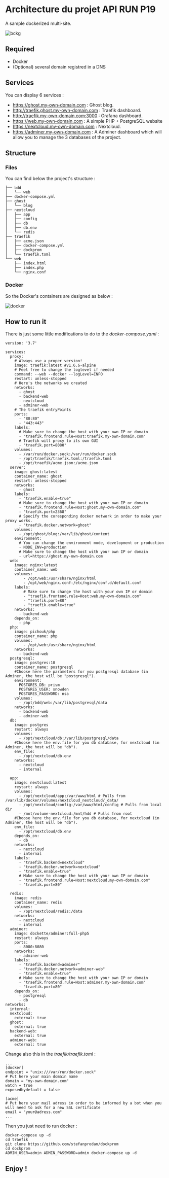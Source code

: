 # Architecture du projet API RUN P19
A sample dockerized multi-site.

![bckg](/content/images/bckg.png)

## Required
* Docker
* (Optional) several domain registred in a DNS
## Services
You can display 6 services :
* https://ghost.my-own-domain.com : Ghost blog.
* http://traefik.ghost.my-own-domain.com : Traefik dashboard.
* http://traefik.my-own-domain.com:3000 : Grafana dashboard. 
* https://web.my-own-domain.com : A simple PHP + PostgreSQL website
* https://nextcloud.my-own-domain.com : Nextcloud.
* https://adminer.my-own-domain.com : A Adminer dashboard which will allow you to manage the 3 databases of the project.

## Structure
### Files
You can find below the project's structure :

~~~
├── bdd
│   └── web
├── docker-compose.yml
├── ghost
│   └── blog
├── nextcloud
│   ├── app
│   ├── config
│   ├── db
│   ├── db.env
│   └── redis
├── traefik
│   ├── acme.json
│   ├── docker-compose.yml
│   ├── dockprom
│   └── traefik.toml
└── web
    ├── index.html
    ├── index.php
    └── nginx.conf

~~~

### Docker
So the Docker's containers are designed as below :

![docker](/content/images/docker.png)

## How to run it
There is just some little modifications to do to the _docker-compose.yaml_ :

~~~
version: '3.7'

services:
  proxy:
    # Always use a proper version!
    image: traefik:latest #v1.6.6-alpine
    # Feel free to change the loglevel if needed
    command: --web --docker --logLevel=INFO
    restart: unless-stopped
    # Here's the networks we created
    networks:
      - ghost
      - backend-web
      - nextcloud
      - adminer-web
    # The traefik entryPoints
    ports:
      - "80:80"
      - "443:443"
    labels:
      # Make sure to change the host with your own IP or domain
      - "traefik.frontend.rule=Host:traefik.my-own-domain.com"
      # Traefik will proxy to its own GUI
      - "traefik.port=8080"
    volumes:
      - /var/run/docker.sock:/var/run/docker.sock
      - /opt/traefik/traefik.toml:/traefik.toml
      - /opt/traefik/acme.json:/acme.json
  server:
    image: ghost:latest
    container_name: ghost
    restart: unless-stopped
    networks:
      - ghost
    labels:
      - "traefik.enable=true"
      # Make sure to change the host with your own IP or domain
      - "traefik.frontend.rule=Host:ghost.my-own-domain.com"
      - "traefik.port=2368"
      # Specify the coresponding docker network in order to make your proxy works.
      - "traefik.docker.network=ghost"
    volumes:
      - /opt/ghost/blog:/var/lib/ghost/content
    environment:
      # You can change the environment mode, development or production
      - NODE_ENV=production
      # Make sure to change the host with your own IP or domain
      - url=https://ghost.my-own-domain.com
  web:
    image: nginx:latest
    container_name: web
    volumes:
        - /opt/web:/usr/share/nginx/html
        - /opt/web/nginx.conf:/etc/nginx/conf.d/default.conf
    labels:
        # Make sure to change the host with your own IP or domain
        - "traefik.frontend.rule=Host:web.my-own-domain.com"
        - "traefik.port=80"
        - "traefik.enable=true"
    networks:
      - backend-web
    depends_on:
      - php
  php:
    image: pichouk/php
    container_name: php
    volumes:
        - /opt/web:/usr/share/nginx/html
    networks:
      - backend-web
  postgresql:
    image: postgres:10
    container_name: postgresql
    #Choose here the parameters for you postgresql database (in Adminer, the host will be "postgresql").
    environment:
      POSTGRES_DB: prism
      POSTGRES_USER: snowden
      POSTGRES_PASSWORD: nsa
    volumes:
      - /opt/bdd/web:/var/lib/postgresql/data
    networks:
      - backend-web
      - adminer-web  
  db:
    image: postgres
    restart: always
    volumes:
      - /opt/nextcloud/db:/var/lib/postgresql/data
    #Choose here the env.file for you db database, for nextcloud (in Adminer, the host will be "db").
    env_file:
      - /opt/nextcloud/db.env
    networks:
      - nextcloud
      - internal

  app:
    image: nextcloud:latest
    restart: always
    volumes:
      - /opt/nextcloud/app:/var/www/html # Pulls from /var/lib/docker/volumes/nextcloud_nextcloud/_data/
      - /opt/nextcloud/config:/var/www/html/config # Pulls from local dir
      - /mnt/volume-nextcloud:/mnt/hdd # Pulls from root
    #Choose here the env.file for you db database, for nextcloud (in Adminer, the host will be "db").
    env_file:
      - /opt/nextcloud/db.env
    depends_on:
      - db
    networks:
      - nextcloud
      - internal
    labels:
      - "traefik.backend=nextcloud"
      - "traefik.docker.network=nextcloud"
      - "traefik.enable=true"
      # Make sure to change the host with your own IP or domain
      - "traefik.frontend.rule=Host:nextcloud.my-own-domain.com"
      - "traefik.port=80"

  redis:
    image: redis
    container_name: redis
    volumes:
      - /opt/nextcloud/redis:/data
    networks:
      - nextcloud
      - internal
  adminer:
    image: dockette/adminer:full-php5
    restart: always
    ports:
      - 8080:8080
    networks:
      - adminer-web
    labels:
      - "traefik.backend=adminer"
      - "traefik.docker.network=adminer-web"
      - "traefik.enable=true"
      # Make sure to change the host with your own IP or domain
      - "traefik.frontend.rule=Host:adminer.my-own-domain.com"
      - "traefik.port=80"
    depends_on:
      - postgresql
      - db
networks:
  internal:
  nextcloud:
    external: true
  ghost:
    external: true
  backend-web:
    external: true
  adminer-web:
    external: true

~~~

Change also this in the _traefik/traefik.toml_ :

~~~
...
[docker]
endpoint = "unix:///var/run/docker.sock"
# Put here your main domain name
domain = "my-own-domain.com"
watch = true
exposedbydefault = false

[acme]
# Put here your mail adress in order to be informed by a bot when you will need to ask for a new SSL certificate
email = "your@adress.com"
...
~~~


Then you just need to run docker :
~~~
docker-compose up -d 
cd traefik
git clone https://github.com/stefanprodan/dockprom
cd dockprom
ADMIN_USER=admin ADMIN_PASSWORD=admin docker-compose up -d
~~~

## Enjoy !
